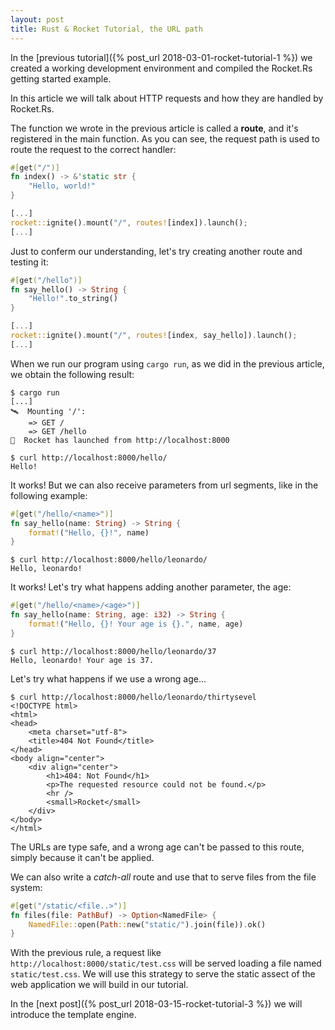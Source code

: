 ```yaml
---
layout: post
title: Rust & Rocket Tutorial, the URL path
---
```


In the [previous tutorial]({% post_url 2018-03-01-rocket-tutorial-1 %}) we
created a working development environment and compiled the Rocket.Rs getting
started example.

In this article we will talk about HTTP requests and how they are handled by
Rocket.Rs.

The function we wrote in the previous article is called a **route**, and it's
registered in the main function. As you can see, the request path is used to
route the request to the correct handler:

```rust
#[get("/")]
fn index() -> &'static str {
    "Hello, world!"
}

[...]
rocket::ignite().mount("/", routes![index]).launch();
[...]
```

Just to conferm our understanding, let's try creating another route and testing
it:

```rust
#[get("/hello")]
fn say_hello() -> String {
    "Hello!".to_string()
}

[...]
rocket::ignite().mount("/", routes![index, say_hello]).launch();
[...]
```

When we run our program using `cargo run`, as we did in the previous article, we
obtain the following result:

```
$ cargo run
[...]
🛰  Mounting '/':
    => GET /
    => GET /hello
🚀  Rocket has launched from http://localhost:8000

$ curl http://localhost:8000/hello/
Hello!
```

It works! But we can also receive parameters from url segments, like in the
following example:

```rust
#[get("/hello/<name>")]
fn say_hello(name: String) -> String {
    format!("Hello, {}!", name)
}
```

```
$ curl http://localhost:8000/hello/leonardo/
Hello, leonardo!
```

It works! Let's try what happens adding another parameter, the age:

```rust
#[get("/hello/<name>/<age>")]
fn say_hello(name: String, age: i32) -> String {
    format!("Hello, {}! Your age is {}.", name, age)
}
```

```
$ curl http://localhost:8000/hello/leonardo/37
Hello, leonardo! Your age is 37.
```

Let's try what happens if we use a wrong age...

```
$ curl http://localhost:8000/hello/leonardo/thirtysevel
<!DOCTYPE html>
<html>
<head>
    <meta charset="utf-8">
    <title>404 Not Found</title>
</head>
<body align="center">
    <div align="center">
        <h1>404: Not Found</h1>
        <p>The requested resource could not be found.</p>
        <hr />
        <small>Rocket</small>
    </div>
</body>
</html>
```

The URLs are type safe, and a wrong age can't be passed to this route, simply
because it can't be applied.

We can also write a *catch-all* route and use that to serve files from the file
system:

```rust
#[get("/static/<file..>")]
fn files(file: PathBuf) -> Option<NamedFile> {
    NamedFile::open(Path::new("static/").join(file)).ok()
}
```

With the previous rule, a request like `http://localhost:8000/static/test.css`
will be served loading a file named `static/test.css`. We will use this
strategy to serve the static assect of the web application we will build in our
tutorial.

In the [next post]({% post_url 2018-03-15-rocket-tutorial-3 %}) we will
introduce the template engine.